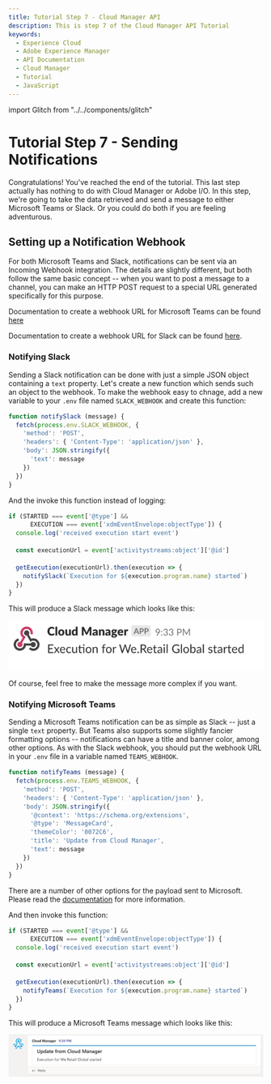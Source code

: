 ```yaml
---
title: Tutorial Step 7 - Cloud Manager API
description: This is step 7 of the Cloud Manager API Tutorial
keywords:
  - Experience Cloud
  - Adobe Experience Manager
  - API Documentation
  - Cloud Manager
  - Tutorial
  - JavaScript
---
```


import Glitch from "../../components/glitch"

# Tutorial Step 7 - Sending Notifications

Congratulations! You've reached the end of the tutorial. This last step actually has nothing to do with Cloud Manager or Adobe I/O. In this step, we're going to take the data retrieved and send a message to either Microsoft Teams or Slack. Or you could do both if you are feeling adventurous.

## Setting up a Notification Webhook

For both Microsoft Teams and Slack, notifications can be sent via an Incoming Webhook integration. The details are slightly different, but both follow the same basic concept -- when you want to post a message to a channel, you can make an HTTP POST request to a special URL generated specifically for this purpose.

Documentation to create a webhook URL for Microsoft Teams can be found <a href="https://docs.microsoft.com/en-us/microsoftteams/platform/concepts/connectors/connectors-using#setting-up-a-custom-incoming-webhook">here</a>

Documentation to create a webhook URL for Slack can be found <a href="https://api.slack.com/incoming-webhooks" target="_new">here</a>.

### Notifying Slack

Sending a Slack notification can be done with just a simple JSON object containing a `text` property. Let's create a new function which sends such an object to the webhook. To make the webhook easy to chnage, add a new variable to your `.env` file named `SLACK_WEBHOOK` and create this function:

```javascript
function notifySlack (message) {
  fetch(process.env.SLACK_WEBHOOK, {
    'method': 'POST',
    'headers': { 'Content-Type': 'application/json' },
    'body': JSON.stringify({
      'text': message
    })
  })
}
```

And the invoke this function instead of logging:

```javascript
if (STARTED === event['@type'] &&
      EXECUTION === event['xdmEventEnvelope:objectType']) {
  console.log('received execution start event')

  const executionUrl = event['activitystreams:object']['@id']

  getExecution(executionUrl).then(execution => {
    notifySlack(`Execution for ${execution.program.name} started`)
  })
}
```

This will produce a Slack message which looks like this:

![Slack Notification](img/slack-notification.png)

<InlineAlert slots="text" />

Of course, feel free to make the message more complex if you want.

<Glitch projectName="adobe-cloudmanager-api-tutorial-step7-slack" />

### Notifying Microsoft Teams

Sending a Microsoft Teams notification can be as simple as Slack -- just a single `text` property. But Teams also supports some slightly fancier formatting options -- notifications can have a title and banner color, among other options. As with the Slack webhook, you should put the webhook URL in your `.env` file in a variable named `TEAMS_WEBHOOK`.

```javascript
function notifyTeams (message) {
  fetch(process.env.TEAMS_WEBHOOK, {
    'method': 'POST',
    'headers': { 'Content-Type': 'application/json' },
    'body': JSON.stringify({
      '@context': 'https://schema.org/extensions',
      '@type': 'MessageCard',
      'themeColor': '0072C6',
      'title': 'Update from Cloud Manager',
      'text': message
    })
  })
}
```

<InlineAlert slots="text" />

There are a number of other options for the payload sent to Microsoft. Please read the <a href="https://docs.microsoft.com/en-us/outlook/actionable-messages/actionable-messages-via-connectors" target="_new">documentation</a> for more information.

And then invoke this function:

```javascript
if (STARTED === event['@type'] &&
      EXECUTION === event['xdmEventEnvelope:objectType']) {
  console.log('received execution start event')

  const executionUrl = event['activitystreams:object']['@id']

  getExecution(executionUrl).then(execution => {
    notifyTeams(`Execution for ${execution.program.name} started`)
  })
}
```

This will produce a Microsoft Teams message which looks like this:

![Microsoft Teams Notification](img/msteams-notification.png)

<Glitch projectName="adobe-cloudmanager-api-tutorial-step7-msteams" />